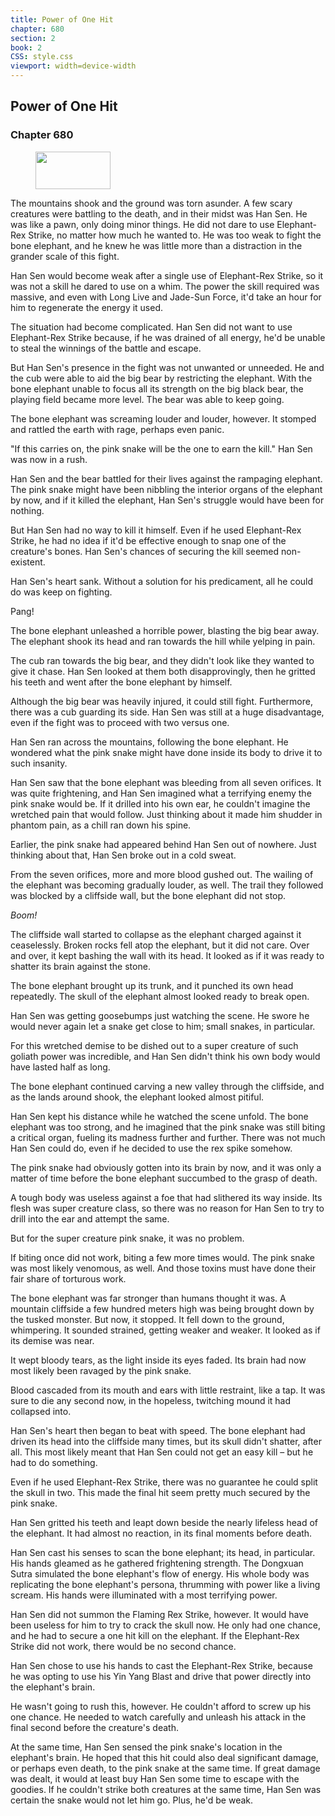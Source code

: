 ```yaml
---
title: Power of One Hit
chapter: 680
section: 2
book: 2
CSS: style.css
viewport: width=device-width
---
```


## Power of One Hit

### Chapter 680

<figure>
	<img src="../Images/gem.gif" alt="" id="gem" width="120" height="60" />
</figure>

The mountains shook and the ground was torn asunder. A few scary creatures were battling to the death, and in their midst was Han Sen. He was like a pawn, only doing minor things. He did not dare to use Elephant-Rex Strike, no matter how much he wanted to. He was too weak to fight the bone elephant, and he knew he was little more than a distraction in the grander scale of this fight.

Han Sen would become weak after a single use of Elephant-Rex Strike, so it was not a skill he dared to use on a whim. The power the skill required was massive, and even with Long Live and Jade-Sun Force, it'd take an hour for him to regenerate the energy it used.

The situation had become complicated. Han Sen did not want to use Elephant-Rex Strike because, if he was drained of all energy, he'd be unable to steal the winnings of the battle and escape.

But Han Sen's presence in the fight was not unwanted or unneeded. He and the cub were able to aid the big bear by restricting the elephant. With the bone elephant unable to focus all its strength on the big black bear, the playing field became more level. The bear was able to keep going.

The bone elephant was screaming louder and louder, however. It stomped and rattled the earth with rage, perhaps even panic.

"If this carries on, the pink snake will be the one to earn the kill." Han Sen was now in a rush.

Han Sen and the bear battled for their lives against the rampaging elephant. The pink snake might have been nibbling the interior organs of the elephant by now, and if it killed the elephant, Han Sen's struggle would have been for nothing.

But Han Sen had no way to kill it himself. Even if he used Elephant-Rex Strike, he had no idea if it'd be effective enough to snap one of the creature's bones. Han Sen's chances of securing the kill seemed non-existent.

Han Sen's heart sank. Without a solution for his predicament, all he could do was keep on fighting.

Pang!

The bone elephant unleashed a horrible power, blasting the big bear away. The elephant shook its head and ran towards the hill while yelping in pain.

The cub ran towards the big bear, and they didn't look like they wanted to give it chase. Han Sen looked at them both disapprovingly, then he gritted his teeth and went after the bone elephant by himself.

Although the big bear was heavily injured, it could still fight. Furthermore, there was a cub guarding its side. Han Sen was still at a huge disadvantage, even if the fight was to proceed with two versus one.

Han Sen ran across the mountains, following the bone elephant. He wondered what the pink snake might have done inside its body to drive it to such insanity.

Han Sen saw that the bone elephant was bleeding from all seven orifices. It was quite frightening, and Han Sen imagined what a terrifying enemy the pink snake would be. If it drilled into his own ear, he couldn't imagine the wretched pain that would follow. Just thinking about it made him shudder in phantom pain, as a chill ran down his spine.

Earlier, the pink snake had appeared behind Han Sen out of nowhere. Just thinking about that, Han Sen broke out in a cold sweat.

From the seven orifices, more and more blood gushed out. The wailing of the elephant was becoming gradually louder, as well. The trail they followed was blocked by a cliffside wall, but the bone elephant did not stop.

*Boom!*

The cliffside wall started to collapse as the elephant charged against it ceaselessly. Broken rocks fell atop the elephant, but it did not care. Over and over, it kept bashing the wall with its head. It looked as if it was ready to shatter its brain against the stone.

The bone elephant brought up its trunk, and it punched its own head repeatedly. The skull of the elephant almost looked ready to break open.

Han Sen was getting goosebumps just watching the scene. He swore he would never again let a snake get close to him; small snakes, in particular.

For this wretched demise to be dished out to a super creature of such goliath power was incredible, and Han Sen didn't think his own body would have lasted half as long.

The bone elephant continued carving a new valley through the cliffside, and as the lands around shook, the elephant looked almost pitiful.

Han Sen kept his distance while he watched the scene unfold. The bone elephant was too strong, and he imagined that the pink snake was still biting a critical organ, fueling its madness further and further. There was not much Han Sen could do, even if he decided to use the rex spike somehow.

The pink snake had obviously gotten into its brain by now, and it was only a matter of time before the bone elephant succumbed to the grasp of death.

A tough body was useless against a foe that had slithered its way inside. Its flesh was super creature class, so there was no reason for Han Sen to try to drill into the ear and attempt the same.

But for the super creature pink snake, it was no problem.

If biting once did not work, biting a few more times would. The pink snake was most likely venomous, as well. And those toxins must have done their fair share of torturous work.

The bone elephant was far stronger than humans thought it was. A mountain cliffside a few hundred meters high was being brought down by the tusked monster. But now, it stopped. It fell down to the ground, whimpering. It sounded strained, getting weaker and weaker. It looked as if its demise was near.

It wept bloody tears, as the light inside its eyes faded. Its brain had now most likely been ravaged by the pink snake.

Blood cascaded from its mouth and ears with little restraint, like a tap. It was sure to die any second now, in the hopeless, twitching mound it had collapsed into.

Han Sen's heart then began to beat with speed. The bone elephant had driven its head into the cliffside many times, but its skull didn't shatter, after all. This most likely meant that Han Sen could not get an easy kill – but he had to do something.

Even if he used Elephant-Rex Strike, there was no guarantee he could split the skull in two. This made the final hit seem pretty much secured by the pink snake.

Han Sen gritted his teeth and leapt down beside the nearly lifeless head of the elephant. It had almost no reaction, in its final moments before death.

Han Sen cast his senses to scan the bone elephant; its head, in particular. His hands gleamed as he gathered frightening strength. The Dongxuan Sutra simulated the bone elephant's flow of energy. His whole body was replicating the bone elephant's persona, thrumming with power like a living scream. His hands were illuminated with a most terrifying power.

Han Sen did not summon the Flaming Rex Strike, however. It would have been useless for him to try to crack the skull now. He only had one chance, and he had to secure a one hit kill on the elephant. If the Elephant-Rex Strike did not work, there would be no second chance.

Han Sen chose to use his hands to cast the Elephant-Rex Strike, because he was opting to use his Yin Yang Blast and drive that power directly into the elephant's brain.

He wasn't going to rush this, however. He couldn't afford to screw up his one chance. He needed to watch carefully and unleash his attack in the final second before the creature's death.

At the same time, Han Sen sensed the pink snake's location in the elephant's brain. He hoped that this hit could also deal significant damage, or perhaps even death, to the pink snake at the same time. If great damage was dealt, it would at least buy Han Sen some time to escape with the goodies. If he couldn't strike both creatures at the same time, Han Sen was certain the snake would not let him go. Plus, he'd be weak.